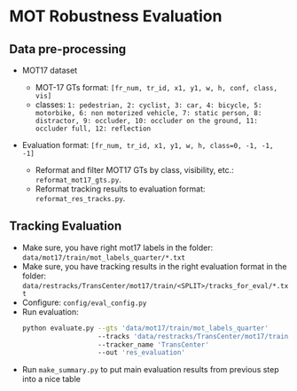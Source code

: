 # MOT Robustness Evaluation

## Data pre-processing 
 
+ MOT17 dataset
  + MOT-17 GTs format: 
  `[fr_num, tr_id, x1, y1, w, h, conf, class, vis]`
  + classes: 
  `1: pedestrian, 2: cyclist, 3: car, 4: bicycle, 5: motorbike, 6: non motorized vehicle,
   7: static person, 8: distractor, 9: occluder, 10: occluder on the ground, 11: occluder full,
   12: reflection`

+ Evaluation format:
`[fr_num, tr_id, x1, y1, w, h, class=0, -1, -1, -1]`
  + Reformat and filter MOT17 GTs by class, visibility, etc.: `reformat_mot17_gts.py`.
  + Reformat tracking results to evaluation format: `reformat_res_tracks.py`. 

  
## Tracking Evaluation

+ Make sure, you have right mot17 labels in the folder: 
`data/mot17/train/mot_labels_quarter/*.txt` 
+ Make sure, you have tracking results in the right evaluation format in the folder: 
`data/restracks/TransCenter/mot17/train/<SPLIT>/tracks_for_eval/*.txt` 
+ Configure: `config/eval_config.py` 
+ Run evaluation:
  ```bash
  python evaluate.py --gts 'data/mot17/train/mot_labels_quarter'
                     --tracks 'data/restracks/TransCenter/mot17/train'  
                     --tracker_name 'TransCenter'
                     --out 'res_evaluation'
  ```
+ Run `make_summary.py` to put main evaluation results from previous step into a nice table
